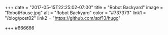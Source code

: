 +++
date = "2017-05-15T22:25:02-07:00"
title = "Robot Backyard"
image = "RobotHouse.jpg"
alt = "Robot Backyard"
color = "#737373"
link1 = "/blog/post02"
link2 = "https://github.com/spf13/hugo"

+++
#666666
